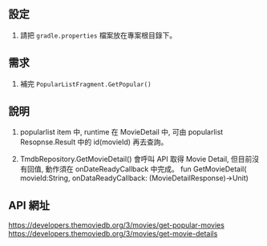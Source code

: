 ## 設定
1. 請把 `gradle.properties` 檔案放在專案根目錄下。

## 需求

1. 補完 `PopularListFragment.GetPopular()`

## 說明

1. popularlist item 中, runtime 在 MovieDetail 中, 可由
   popularlist Resopnse.Result 中的 id(movieId) 再去查詢。
   
2. TmdbRepository.GetMovieDetail() 會呼叫 API 取得 Movie Detail,
   但目前沒有回值, 動作須在 onDateReadyCallback 中完成。
fun GetMovieDetail(
               movieId:String,
               onDataReadyCallback: (MovieDetailResponse)->Unit)

## API 網址
https://developers.themoviedb.org/3/movies/get-popular-movies
https://developers.themoviedb.org/3/movies/get-movie-details